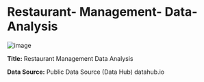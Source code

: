 # Restaurant- Management- Data- Analysis
![image](![restaurant-2623071_1920](https://github.com/user-attachments/assets/4610e6e3-370c-4a33-83fb-198f6e6509ad))

**Title:** Restaurant Management Data Analysis

**Data Source:** Public Data Source (Data Hub) datahub.io

